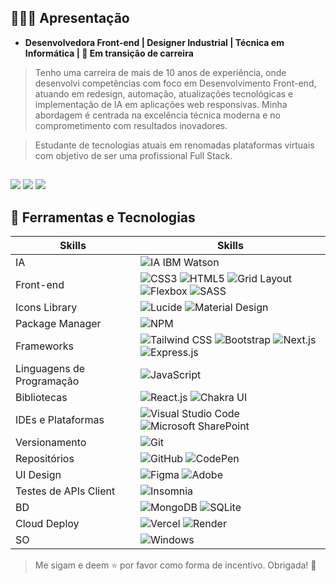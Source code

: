 ## 👩🏻‍💻 Apresentação 
- **Desenvolvedora Front-end | Designer Industrial | Técnica em Informática | 🚀 Em transição de carreira**
> Tenho uma carreira de mais de 10 anos de experiência, onde desenvolvi competências com foco em Desenvolvimento Front-end, atuando em redesign, automação, atualizações tecnológicas e implementação de IA em aplicações web responsivas. Minha abordagem é centrada na excelência técnica moderna e no comprometimento com resultados inovadores.

> Estudante de tecnologias atuais em renomadas plataformas virtuais com objetivo de ser uma profissional Full Stack.

## 

<div> 
  <a href="https://www.linkedin.com/in/hyngrid-soares" target="_blank"><img src="https://img.shields.io/badge/-LinkedIn-%230077B5?style=for-the-badge&logo=linkedin&logoColor=white" target="_blank"></a> 
  <a href="mailto:hyngridgradizzi@gmail.com"><img src="https://img.shields.io/badge/-Gmail-%23333?style=for-the-badge&logo=gmail&logoColor=white" target="_blank"></a>
  <a href="https://meu-site-hyngridg.vercel.app/"><img src="https://img.shields.io/badge/Meu%20site-20B2AA?style=for-the-badge" target="_blank"></a>
</div>

##

## :brain: Ferramentas e Tecnologias

| Skills | Skills |
| ------------- | ------------- |
| IA | ![IA IBM Watson](https://img.shields.io/badge/IA_IBM_Watson-0F62FE) |
| Front-end | ![CSS3](https://img.shields.io/badge/CSS_3-%231572B6.svg?logo=css3&logoColor=white) ![HTML5](https://img.shields.io/badge/HTML_5-%23E34F26.svg?logo=html5&logoColor=white) ![Grid Layout](https://img.shields.io/badge/Grid_Layout-%2320232a) ![Flexbox](https://img.shields.io/badge/Flexbox-%2320232a) ![SASS](https://img.shields.io/badge/SASS-hotpink.svg?logo=SASS&logoColor=white) | 
| Icons Library | ![Lucide](https://img.shields.io/badge/Lucide-F56565) ![Material Design](https://img.shields.io/badge/Material_Design-004a77) |
| Package Manager | ![NPM](https://img.shields.io/badge/NPM-%23FF0000) |
| Frameworks | ![Tailwind CSS](https://img.shields.io/badge/Tailwind_CSS-0078D4) ![Bootstrap](https://img.shields.io/badge/Bootstrap-%23563D7C.svg?logo=bootstrap&logoColor=white) ![Next.js](https://img.shields.io/badge/Next.js-%2320232a) ![Express.js](https://img.shields.io/badge/Express.js-%2320232a) | 
| Linguagens de Programação | ![JavaScript](https://img.shields.io/badge/Javascript-%23323330.svg?logo=javascript&logoColor=%23F7DF1E) |
| Bibliotecas | ![React.js](https://img.shields.io/badge/React.js-%2320232a.svg?logo=react&logoColor=%2361DAFB) ![Chakra UI](https://img.shields.io/badge/Chakra_UI-%2320232a) |
| IDEs e Plataformas | ![Visual Studio Code](https://img.shields.io/badge/Visual%20Studio%20Code-0078d7.svg?logo=visual-studio-code&logoColor=white) ![Microsoft SharePoint ](https://img.shields.io/badge/Microsoft_SharePoint-0078D4?logo=microsoft-sharepoint&logoColor=white) |
| Versionamento | ![Git](https://img.shields.io/badge/Git-%23F05033.svg?logo=git&logoColor=white) |
| Repositórios | ![GitHub](https://img.shields.io/badge/GitHub-%23121011.svg?logo=github&logoColor=white) ![CodePen](https://img.shields.io/badge/Codepen-000000?logo=codepen&logoColor=white) |
| UI Design | ![Figma](https://img.shields.io/badge/Figma-%23F24E1E.svg?logo=figma&logoColor=white) ![Adobe](https://img.shields.io/badge/Adobe-%23FF0000.svg?logo=adobe&logoColor=white) |
| Testes de APIs Client | ![Insomnia](https://img.shields.io/badge/Insomnia-%2320232a) |
| BD | ![MongoDB](https://img.shields.io/badge/MongoDB-%2320232a) ![SQLite](https://img.shields.io/badge/SQLite-%2320232a) |
| Cloud Deploy | ![Vercel](https://img.shields.io/badge/Vercel-%2320232a) ![Render](https://img.shields.io/badge/Render-%2320232a) |
| SO | ![Windows](https://img.shields.io/badge/Windows-0078D6?logo=windows&logoColor=white) |

> Me sigam e deem :star: por favor como forma de incentivo. Obrigada! :sparkling_heart:
